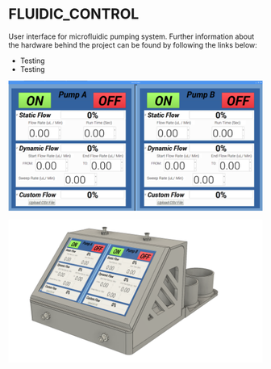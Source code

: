 # FLUIDIC_CONTROL

User interface for microfluidic pumping system. Further information about the hardware behind the project can be found by following the links below:
- Testing
- Testing

![picture](https://github.com/GabStP13rr3/FLUIDIC_CONTROL/blob/main/code/GUI.png) 

![picture](https://github.com/GabStP13rr3/FLUIDIC_CONTROL/blob/main/Design_Files/MAIN%20v22.png) 

